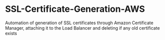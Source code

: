 # SSL-Certificate-Generation-AWS
Automation of generation of SSL certificates through Amazon Certificate Manager, attaching it to the Load Balancer and deleting if any old certificate exists
